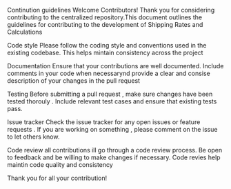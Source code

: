 Continution guidelines
Welcome Contributors!
Thank you for considering contributing to the centralized repository.This document outlines the guidelines for contributing to the development of Shipping Rates and Calculations

Code style
Please follow the coding style and conventions used in the existing codebase. This helps mintain consistency across the project

Documentation
Ensure that your contributions are well documented. Include comments in your code when necessarynd provide a clear and consise description of your changes in the pull request

Testing
Before submitting a pull request , make sure changes have been tested thorouly . Include relevant test cases and ensure that existing tests pass.

Issue tracker
Check the issue tracker for any open issues or feature requests . If you are working on something , please comment on the issue to let others know.

Code review 
all contributions ill go through a code review process. Be open to feedback and be willing to make changes if necessary. Code revies help maintin code quality and consistency

Thank you for all your contribution!
